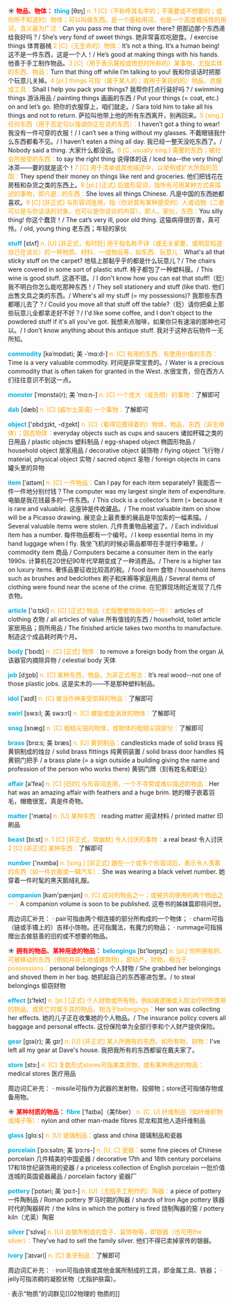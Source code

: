 ☀ <font color="red">**物品、物体：**</font>
<font color="sky blue">**thing**</font> [θɪŋ] 
<font color="orange">n. 1 [C]（不称呼其名字的；不需要或不想要的；或你所不知道的）物体；可以叫做东西。是一个基础用词，也是一个高度概括性的用词，含义最为广泛：</font>Can you pass me that thing over there? 把那边那个东西递给我好吗？/ She’s very fond of sweet things. 她非常喜欢吃甜食。/ exercise things 体育器械 <font color="orange">2 [C]（无生命的）物体：</font>It’s not a thing. It’s a human being! 这不是一件东西，这是一个人！/ He’s good at making things with his hands. 他善于手工制作物品。<font color="orange">3 [C]（用于表示蔑视或愤怒时所称的）某事物，尤指实体的东西、物品：</font>Turn that thing off while I’m talking to you! 我和你谈话时把那个玩意儿关掉。<font color="orange">4 [pl.] things 可指（属于某人的；或用于某目的的）物品、衣服或工具：</font>Shall I help you pack your things? 我帮你打点行装好吗？/ swimming things 游泳用品 / painting things 画画的东西 / Put your things (= coat, etc.) on and let’s go. 把你的衣服穿上，咱们就走。/ Sara told him to take all his things and not to return. 萨拉叫他带上他的所有东西离开，别再回来。<font color="orange">5 [sing.] 任何东西（用于否定句以强调你正在说的东西）：</font>I haven’t got a thing to wear! 我没有一件可穿的衣服！/ I can’t see a thing without my glasses. 不戴眼镜我什么东西都看不见。/ I haven’t eaten a thing all day. 我已经一整天没吃东西了。/ Nobody said a thing. 大家什么都没说。<font color="orange">6 [C, usually sing.] 需要的东西；被社会所接受的东西：</font>to say the right thing 说得体的话 / Iced tea--the very thing! 冰茶——要的就是这个！<font color="orange">7 [C] 用于清单或其他描述中，以举例或扩大所指的范围：</font>They spend their money on things like rent and groceries. 他们把钱花在房租和杂货之类的东西上。<font color="orange">8 [pl.] [正式] 后接形容词，指所有可用某种方式来描述的事物，即凡是…的东西：</font>She loves all things Chinese. 凡是中国的东西她都喜欢。<font color="orange">9 [C] [非正式] 与形容词连用，指（你对其有某种感受的）人或动物（二者可以是与你谈话的对象，也可以是你谈论的内容），即人，家伙，东西：</font>You silly thing! 你这个蠢货！/ The cat’s very ill, poor old thing. 这猫病得很厉害，真可怜。/ old, young thing 老东西；年轻的家伙
             
<font color="sky blue">**stuff**</font> [stʌf]
<font color="orange">n. [U] [非正式，有时贬] 用于指名称不详（或无关紧要、或明显知道自己在谈论）的一种物质、材料、一组物品等，如东西、玩意儿：</font>What's all that sticky stuff on the carpet? 地毯上那黏乎乎的都是什么玩意儿？/ The chairs were covered in some sort of plastic stuff. 椅子都包了一种塑料膜。/ This wine is good stuff. 这酒不错。/ I don't know how you can eat that stuff!（贬）我不明白你怎么能吃那种东西！/ They sell stationery and stuff (like that). 他们出售文具之类的东西。/ Where's all my stuff (= my possessions)? 我那些东西都哪儿去了？/ Could you move all that stuff off the table?（贬）请你把桌上那些玩意儿全都拿走好不好？/ I'd like some coffee, and I don't object to the powdered stuff if it's all you've got. 我想来点咖啡，如果你只有速溶的那种也可以。/ I don't know anything about this antique stuff. 我对于这种古玩物件一无所知。         

<font color="sky blue">**commodity**</font> [kəˈmɒdəti; 美 -ˈmɑ:d-]
<font color="orange">n. [C] 有用的东西、有使用价值的东西：</font>Time is a very valuable commodity. 时间是非常宝贵的。/ Water is a precious commodity that is often taken for granted in the West. 水很宝贵，但在西方人们往往意识不到这一点。
                      
<font color="sky blue">**monster**</font> [ˈmɒnstə(r); 美 ˈmɑ:n-]
<font color="orange">n. [C] 一个庞大（或丑陋）的事物：</font>了解即可

<font color="sky blue">**dab**</font> [dæb]
<font color="orange">n. [C] [威尔士英语] 一个事物：</font>了解即可

<font color="sky blue">**object**</font> ['ɒbdʒɪkt, -dʒekt] 
<font color="orange">n. [C]（看得见摸得着的）物体，物品，东西（非生命体）；固态物体：</font>everyday objects such as cups and saucers 诸如杯碟之类的日用品 / plastic objects 塑料制品 / egg-shaped object 椭圆形物品 / household object 居家用品 / decorative object 装饰物 / flying object 飞行物 / material, physical object 实物 / sacred object 圣物 / foreign objects in cans 罐头里的异物
           
<font color="sky blue">**item**</font> [ˈaɪtəm]
<font color="orange">n. [C] 一件物品：</font>Can I pay for each item separately? 我能否一件一件地分别付钱？The computer was my largest single item of expenditure. 电脑是我花钱最多的一件东西。/ This clock is a collector's item (= because it is rare and valuable). 这座钟是件收藏品。/ The most valuable item on show will be a Picasso drawing. 展览会上最贵重的展品是毕加索的一幅素描。/ Several valuable items were stolen. 几件贵重物品被盗了。/ Each individual item has a number. 每件物品都有一个编号。/ I keep essential items in my hand luggage when I fly. 我坐飞机的时候必需品都带在手提行李箱里。/ commodity item 商品 / Computers became a consumer item in the early 1990s. 计算机在20世纪90年代早期变成了一种消费品。/ There is a higher tax on luxury items. 奢侈品要征收比较高的税。/ food item 食物 / household items such as brushes and bedclothes 刷子和床褥等家庭用品 / Several items of clothing were found near the scene of the crime. 在犯罪现场附近发现了几件衣物。

<font color="sky blue">**article**</font> ['ɑːtɪkl] 
<font color="orange">n. [C] [正式] 物品（尤指整套物品中的一件）：</font>articles of clothing 衣物 / all articles of value 所有值钱的东西 / household, toilet article 家居用品；厕所用品 / The finished article takes two months to manufacture. 制造这个成品耗时两个月。

<font color="sky blue">**body**</font> ['bɒdɪ] 
<font color="orange">n. [C] [正式] 物体：</font>to remove a foreign body from the organ 从该器官内摘除异物 / celestial body 天体

<font color="sky blue">**job**</font> [dӡɒb] 
<font color="orange">n. [C] 某种东西，物品，为非正式用法：</font>It’s real wood--not one of those plastic jobs. 这是实木的——不是那种塑料制品。
           
<font color="sky blue">**idol**</font> [ˈaɪdl]
<font color="orange">n. [C] 被当作神来受崇拜的物品：</font>了解即可
           
<font color="sky blue">**swirl**</font> [swɜ:l; 美 swɜ:rl]
<font color="orange">n. [C] 螺旋或旋涡状的物体：</font>了解即可
   
<font color="sky blue">**snag**</font> [snæg]
<font color="orange">n. [C] 粗糙尖锐的物体，或物体的粗糙尖锐部分：</font>了解即可

<font color="sky blue">**brass**</font> [brɑ:s; 美 bræs]
<font color="orange">n. [U] 黄铜制品：</font>candlesticks made of solid brass 纯黄铜制成的烛台 / solid brass fittings 纯黄铜装置 / solid brass door handles 纯黄铜门把手 / a brass plate (= a sign outside a building giving the name and profession of the person who works there) 黄铜门牌（刻有姓名和职业）

<font color="sky blue">**affair**</font> [ə'feə] 
<font color="orange">n. [C] [旧时] 与形容词连用，一个不寻常或难以描述的物品：</font>Her hat was an amazing affair with feathers and a huge brim. 她的帽子嵌着羽毛，帽檐很宽，真是件奇物。

<font color="sky blue">**matter**</font> ['mætə] 
<font color="orange">n. [U] 某种东西：</font>reading matter 阅读材料 / printed matter 印刷品

<font color="sky blue">**beast**</font> [bi:st] 
<font color="orange">n. 1 [C] [非正式，常幽默] 令人讨厌的事物：</font>a real beast 令人讨厌 <font color="orange">2 [C] [非正式] 某种东西：</font>了解即可

<font color="sky blue">**number**</font> ['nʌmbə] 
<font color="orange">n. [sing.] [非正式] 跟在一个或多个形容词后，表示令人羡慕的东西（如一件衣服或一辆汽车）：</font>She was wearing a black velvet number. 她穿着一件时髦的黑天鹅绒礼服。

<font color="sky blue">**companion**</font> [kəm'pænjən] 
<font color="orange">n. [C] 成对的物品之一；或被共同使用的两个物品之一：</font>A companion volume is soon to be published. 这卷书的姊妹篇即将问世。

周边词汇补充：
· pair可指由两个相连接的部分所构成的一个物体；
· charm可指（链或手镯上的）吉祥小饰物。还可指魔法，有魔力的物品；
· rummage可指捐赠出去做慈善的旧的或不想要的物品。

☀ <font color="red">**拥有的物品、某种用途的物品：**</font>
<font color="sky blue">**belongings**</font> [bɪ'lɒŋɪŋz] 
<font color="orange">n. [pl.] 你所拥有的、可被移动的东西（例如并非土地或建筑物），即动产，财物，相当于possessions：</font>personal belongings 个人财物 / She grabbed her belongings and shoved them in her bag. 她抓起自己的东西塞进包里。/ to steal belongings 偷窃财物

<font color="sky blue">**effect**</font> [ɪ'fekt] 
<font color="orange">n. [pl.] [正式] 个人财物或所有物，例如被逮捕或入院治疗时所携带的物品，或死亡时属于其的物品，相当于belongings：</font>Her son was collecting her effects. 她的儿子正在收集她的个人物品。/ The insurance policy covers all baggage and personal effects. 这份保险单为全部行李和个人财产提供保险。
           
<font color="sky blue">**gear**</font> [gɪə(r); 美 gɪr]
<font color="orange">n. [U] [非正式] 某人所拥有的东西，如所有物、财物：</font>I've left all my gear at Dave's house. 我把我所有的东西都留在戴夫家了。
 
<font color="sky blue">**store**</font> [stɔ:] 
<font color="orange">n. [C] 复数形式stores可指某类货物，或有某种用途的物品：</font>medical stores 医疗用品

周边词汇补充：
· missile可指作为武器的发射物，投掷物；store还可指储存物或备用物。

☀ <font color="red">**某种材质的物品：**</font>
<font color="sky blue">**fibre**</font> ['faɪbə]（美fiber）
<font color="orange">n. [C, U] 纤维制品（如纤维织物或绳子等）：</font>nylon and other man-made fibres 尼龙和其他人造纤维制品

<font color="sky blue">**glass**</font> [ɡlɑːs] 
<font color="orange">n. [U] 玻璃制品：</font>glass and china 玻璃制品和瓷器
           
<font color="sky blue">**porcelain**</font> [ˈpɔ:səlɪn; 美 ˈpɔ:rs-]
<font color="orange">n. [U, C] 瓷器：</font>some fine pieces of Chinese porcelain 几件精美的中国瓷器 / decorative 17th and 18th century porcelains 17和18世纪装饰用的瓷器 / a priceless collection of English porcelain 一批价值连城的英国瓷器藏品 / porcelain factory 瓷器厂
           
<font color="sky blue">**pottery**</font> [ˈpɒtəri; 美 ˈpɑ:t-]
<font color="orange">n. [U]（尤指手工制作的）陶器：</font>a piece of pottery 一件陶制品 / Roman pottery 罗马时期的陶器 / shards of Iron Age pottery 铁器时代的陶器碎片 / the kilns in which the pottery is fired 烧制陶器的窑 / pottery kiln（尤英）陶窑

<font color="sky blue">**silver**</font> ['sɪlvə] 
<font color="orange">n. [U] 由银所制成的盘子、装饰物等，即银器（也可用the silver）：</font>They’ve had to sell the family silver. 他们不得已卖掉家传的银器。
           
<font color="sky blue">**ivory**</font> [ˈaɪvəri]
<font color="orange">n. [C] 象牙制品：</font>了解即可
 
周边词汇补充：
· iron可指由铁或其他金属所制成的工具，即金属工具、铁器；
· jelly可指浓稠的凝胶状物（尤指护肤霜）。

· 表示“物质”的词群见[[02物理的 物质的]]
